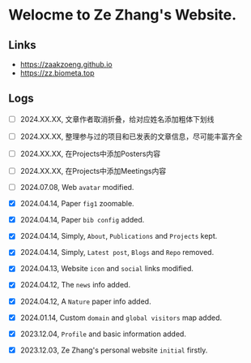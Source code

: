 # Welocme to Ze Zhang's Website.

## Links
- https://zaakzoeng.github.io
- https://zz.biometa.top

## Logs
* [ ] 2024.XX.XX, 文章作者取消折叠，给对应姓名添加粗体下划线
* [ ] 2024.XX.XX, 整理参与过的项目和已发表的文章信息，尽可能丰富齐全
* [ ] 2024.XX.XX, 在Projects中添加Posters内容
* [ ] 2024.XX.XX, 在Projects中添加Meetings内容
* [ ] 2024.07.08, Web `avatar` modified.
* [X] 2024.04.14, Paper `fig1` zoomable.
* [X] 2024.04.14, Paper `bib config` added.
* [X] 2024.04.14, Simply, `About`, `Publications` and `Projects` kept.
* [X] 2024.04.14, Simply, `Latest post`, `Blogs` and `Repo` removed.
* [X] 2024.04.13, Website `icon` and `social` links modified.
* [X] 2024.04.12, The `news` info added.
* [X] 2024.04.12, A `Nature` paper info added.
* [X] 2024.01.14, Custom `domain` and `global visitors` map added.
* [X] 2023.12.04, `Profile` and basic information added.
* [X] 2023.12.03, Ze Zhang's personal website `initial` firstly.

